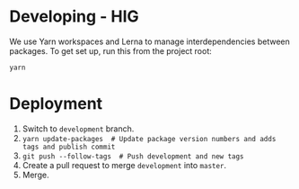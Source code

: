 # Developing - HIG

We use Yarn workspaces and Lerna to manage interdependencies between packages. To get set up, run this from the project root:

```bash
yarn
```

# Deployment

1. Switch to `development` branch.
1. `yarn update-packages  # Update package version numbers and adds tags and publish commit`
1. `git push --follow-tags  # Push development and new tags`
1. Create a pull request to merge `development` into `master`.
1. Merge.
